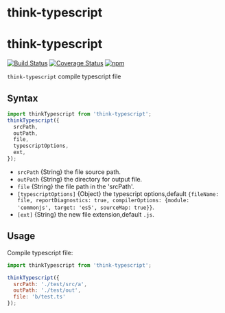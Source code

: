 # think-typescript

# think-typescript
[![Build Status](https://travis-ci.org/thinkjs/think-typescript.svg?branch=master)](https://travis-ci.org/thinkjs/think-typescript)
[![Coverage Status](https://coveralls.io/repos/github/thinkjs/think-typescript/badge.svg?branch=master)](https://coveralls.io/github/thinkjs/think-typescript?branch=master)
[![npm](https://img.shields.io/npm/v/think-typescript.svg?style=flat-square)](https://www.npmjs.com/package/think-typescript)

`think-typescript` compile typescript file

## Syntax

```js
import thinkTypescript from 'think-typescript';
thinkTypescript({
  srcPath,
  outPath,
  file,
  typescriptOptions,
  ext,
});

```

- `srcPath`           {String} the file source path.
- `outPath`           {String} the directory for output file.
- `file`              {String} the file path in the 'srcPath'.
- `[typescriptOptions]` {Object} the typescript options,default `{fileName: file, reportDiagnostics: true, compilerOptions: {module: 'commonjs', target: 'es5', sourceMap: true}}`.
- `[ext]`             {String} the new file extension,default `.js`.

## Usage

Compile typescript file:

```js
import thinkTypescript from 'think-typescript';

thinkTypescript({
  srcPath: './test/src/a',
  outPath: './test/out',
  file: 'b/test.ts'
});

```
